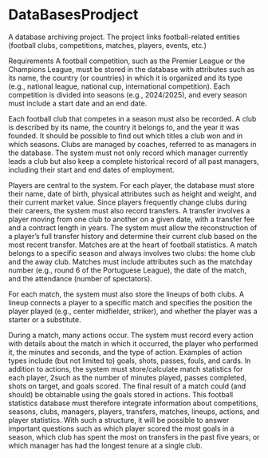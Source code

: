 # DataBasesProdject
A database archiving project. The project links football-related entities (football clubs, competitions, matches, players, events, etc.)

Requirements
A football competition, such as the Premier League or the Champions League, must be stored in
the database with attributes such as its name, the country (or countries) in which it is organized
and its type (e.g., national league, national cup, international competition). Each competition is
divided into seasons (e.g., 2024/2025), and every season must include a start date and an end
date.

Each football club that competes in a season must also be recorded. A club is described by its
name, the country it belongs to, and the year it was founded. It should be possible to find out
which titles a club won and in which seasons. Clubs are managed by coaches, referred to as
managers in the database. The system must not only record which manager currently leads a
club but also keep a complete historical record of all past managers, including their start and
end dates of employment.

Players are central to the system. For each player, the database must store their name, date of
birth, physical attributes such as height and weight, and their current market value. Since players
frequently change clubs during their careers, the system must also record transfers. A transfer
involves a player moving from one club to another on a given date, with a transfer fee and a
contract length in years. The system must allow the reconstruction of a player’s full transfer
history and determine their current club based on the most recent transfer.
Matches are at the heart of football statistics. A match belongs to a specific season and always
involves two clubs: the home club and the away club. Matches must include attributes such as
the matchday number (e.g., round 6 of the Portuguese League), the date of the match, and the
attendance (number of spectators).

For each match, the system must also store the lineups of both clubs. A lineup connects a player
to a specific match and specifies the position the player played (e.g., center midfielder, striker),
and whether the player was a starter or a substitute.

During a match, many actions occur. The system must record every action with details about the
match in which it occurred, the player who performed it, the minutes and seconds, and the type
of action. Examples of action types include (but not limited to) goals, shots, passes, fouls, and
cards. In addition to actions, the system must store/calculate match statistics for each player,
2such as the number of minutes played, passes completed, shots on target, and goals scored. The
final result of a match could (and should) be obtainable using the goals stored in actions.
This football statistics database must therefore integrate information about competitions,
seasons, clubs, managers, players, transfers, matches, lineups, actions, and player statistics.
With such a structure, it will be possible to answer important questions such as which player
scored the most goals in a season, which club has spent the most on transfers in the past five
years, or which manager has had the longest tenure at a single club.
